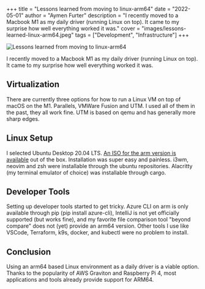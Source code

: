 +++
title = "Lessons learned from moving to linux-arm64"
date = "2022-05-01"
author = "Aymen Furter"
description = "I recently moved to a Macbook M1 as my daily driver (running Linux on top). It came to my surprise how well everything worked it was."
cover = "images/lessons-learned-linux-arm64.jpeg"
tags = ["Development", "Infrastructure"]
+++

![Lessons learned from moving to linux-arm64](/images/lessons-learned-linux-arm64.jpeg)

I recently moved to a Macbook M1 as my daily driver (running Linux on top). It came to my surprise how well everything worked it was.

## **Virtualization**

There are currently three options for how to run a Linux VM on top of macOS on the M1. Parallels, VMWare Fusion and UTM. I used all of them in the past, they all work fine. UTM is based on qemu and has generally more sharp edges.

## **Linux Setup**

I selected Ubuntu Desktop 20.04 LTS. [An ISO for the arm version is available](https://cdimage.ubuntu.com/focal/daily-live/current/) out of the box. Installation was super easy and painless. i3wm, neovim and zsh were installable through the ubuntu repositories. Alacritty (my terminal emulator of choice) was installable through cargo.

## Developer Tools

Setting up developer tools started to get tricky. Azure CLI on arm is only available through pip (pip install azure-cli), IntelliJ is not yet officially supported (but works fine), and my favorite file comparison tool "beyond compare" does not (yet) provide an arm64 version. Other tools I use like VSCode, Terraform, k9s, docker, and kubectl were no problem to install.

## Conclusion

Using an arm64 based Linux environment as a daily driver is a viable option. Thanks to the popularity of AWS Graviton and Raspberry Pi 4, most applications and tools already provide support for ARM64.
